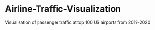# Airline-Traffic-Visualization
Visualization of passenger traffic at top 100 US airports from 2019-2020
